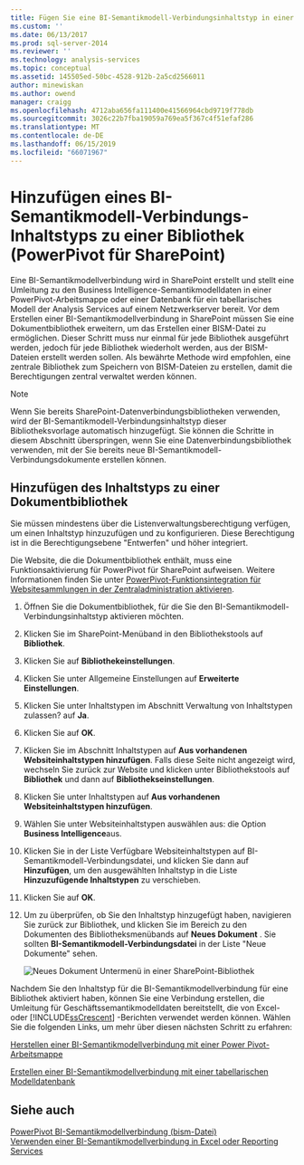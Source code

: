 ```yaml
---
title: Fügen Sie eine BI-Semantikmodell-Verbindungsinhaltstyp in einer Bibliothek (PowerPivot für SharePoint) | Microsoft-Dokumentation
ms.custom: ''
ms.date: 06/13/2017
ms.prod: sql-server-2014
ms.reviewer: ''
ms.technology: analysis-services
ms.topic: conceptual
ms.assetid: 145505ed-50bc-4528-912b-2a5cd2566011
author: minewiskan
ms.author: owend
manager: craigg
ms.openlocfilehash: 4712aba656fa111400e41566964cbd9719f778db
ms.sourcegitcommit: 3026c22b7fba19059a769ea5f367c4f51efaf286
ms.translationtype: MT
ms.contentlocale: de-DE
ms.lasthandoff: 06/15/2019
ms.locfileid: "66071967"
---
```

# <a name="add-a-bi-semantic-model-connection-content-type-to-a-library-powerpivot-for-sharepoint"></a>Hinzufügen eines BI-Semantikmodell-Verbindungs-Inhaltstyps zu einer Bibliothek (PowerPivot für SharePoint)
  Eine BI-Semantikmodellverbindung wird in SharePoint erstellt und stellt eine Umleitung zu den Business Intelligence-Semantikmodelldaten in einer PowerPivot-Arbeitsmappe oder einer Datenbank für ein tabellarisches Modell der Analysis Services auf einem Netzwerkserver bereit. Vor dem Erstellen einer BI-Semantikmodellverbindung in SharePoint müssen Sie eine Dokumentbibliothek erweitern, um das Erstellen einer BISM-Datei zu ermöglichen. Dieser Schritt muss nur einmal für jede Bibliothek ausgeführt werden, jedoch für jede Bibliothek wiederholt werden, aus der BISM-Dateien erstellt werden sollen. Als bewährte Methode wird empfohlen, eine zentrale Bibliothek zum Speichern von BISM-Dateien zu erstellen, damit die Berechtigungen zentral verwaltet werden können.  
  
> [!NOTE]  
>  Wenn Sie bereits SharePoint-Datenverbindungsbibliotheken verwenden, wird der BI-Semantikmodell-Verbindungsinhaltstyp dieser Bibliotheksvorlage automatisch hinzugefügt. Sie können die Schritte in diesem Abschnitt überspringen, wenn Sie eine Datenverbindungsbibliothek verwenden, mit der Sie bereits neue BI-Semantikmodell-Verbindungsdokumente erstellen können.  
  
##  <a name="bkmk_addtype"></a> Hinzufügen des Inhaltstyps zu einer Dokumentbibliothek  
 Sie müssen mindestens über die Listenverwaltungsberechtigung verfügen, um einen Inhaltstyp hinzuzufügen und zu konfigurieren. Diese Berechtigung ist in die Berechtigungsebene "Entwerfen" und höher integriert.  
  
 Die Website, die die Dokumentbibliothek enthält, muss eine Funktionsaktivierung für PowerPivot für SharePoint aufweisen. Weitere Informationen finden Sie unter [PowerPivot-Funktionsintegration für Websitesammlungen in der Zentraladministration aktivieren](activate-power-pivot-integration-for-site-collections-in-ca.md).  
  
1.  Öffnen Sie die Dokumentbibliothek, für die Sie den BI-Semantikmodell-Verbindungsinhaltstyp aktivieren möchten.  
  
2.  Klicken Sie im SharePoint-Menüband in den Bibliothekstools auf **Bibliothek**.  
  
3.  Klicken Sie auf **Bibliothekeinstellungen**.  
  
4.  Klicken Sie unter Allgemeine Einstellungen auf **Erweiterte Einstellungen**.  
  
5.  Klicken Sie unter Inhaltstypen im Abschnitt Verwaltung von Inhaltstypen zulassen? auf **Ja**.  
  
6.  Klicken Sie auf **OK**.  
  
7.  Klicken Sie im Abschnitt Inhaltstypen auf **Aus vorhandenen Websiteinhaltstypen hinzufügen**. Falls diese Seite nicht angezeigt wird, wechseln Sie zurück zur Website und klicken unter Bibliothekstools auf **Bibliothek** und dann auf **Bibliothekseinstellungen**.  
  
8.  Klicken Sie unter Inhaltstypen auf **Aus vorhandenen Websiteinhaltstypen hinzufügen**.  
  
9. Wählen Sie unter Websiteinhaltstypen auswählen aus: die Option **Business Intelligence**aus.  
  
10. Klicken Sie in der Liste Verfügbare Websiteinhaltstypen auf BI-Semantikmodell-Verbindungsdatei, und klicken Sie dann auf **Hinzufügen**, um den ausgewählten Inhaltstyp in die Liste **Hinzuzufügende Inhaltstypen** zu verschieben.  
  
11. Klicken Sie auf **OK**.  
  
12. Um zu überprüfen, ob Sie den Inhaltstyp hinzugefügt haben, navigieren Sie zurück zur Bibliothek, und klicken Sie im Bereich zu den Dokumenten des Bibliotheksmenübands auf **Neues Dokument** . Sie sollten **BI-Semantikmodell-Verbindungsdatei** in der Liste "Neue Dokumente" sehen.  
  
     ![Neues Dokument Untermenü in einer SharePoint-Bibliothek](../media/ssas-bismconnection-new.gif "neues Dokument Untermenü in einer SharePoint-Bibliothek")  
  
 Nachdem Sie den Inhaltstyp für die BI-Semantikmodellverbindung für eine Bibliothek aktiviert haben, können Sie eine Verbindung erstellen, die Umleitung für Geschäftssemantikmodelldaten bereitstellt, die von Excel- oder [!INCLUDE[ssCrescent](../../includes/sscrescent-md.md)] -Berichten verwendet werden können. Wählen Sie die folgenden Links, um mehr über diesen nächsten Schritt zu erfahren:  
  
 [Herstellen einer BI-Semantikmodellverbindung mit einer Power Pivot-Arbeitsmappe](create-a-bi-semantic-model-connection-to-a-power-pivot-workbook.md)  
  
 [Erstellen einer BI-Semantikmodellverbindung mit einer tabellarischen Modelldatenbank](create-a-bi-semantic-model-connection-to-a-tabular-model-database.md)  
  
## <a name="see-also"></a>Siehe auch  
 [PowerPivot BI-Semantikmodellverbindung &#40;bism-Datei&#41;](power-pivot-bi-semantic-model-connection-bism.md)   
 [Verwenden einer BI-Semantikmodellverbindung in Excel oder Reporting Services](use-a-bi-semantic-model-connection-in-excel-or-reporting-services.md)  
  
  
